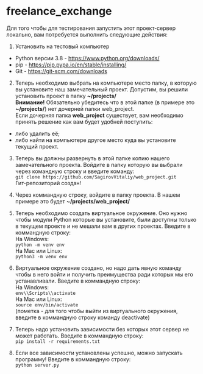 # freelance_exchange

Для того чтобы для тестирования запустить этот проект-сервер локально, вам
потребуется выполнить следующие действия:

1. Установить на тестовый компьютер
- Python версии 3.8 - https://www.python.org/downloads/
- pip - https://pip.pypa.io/en/stable/installing/
- Git - https://git-scm.com/downloads

2. Теперь необходимо выбрать на компьютере место папку, в которую вы установите
наш замечательный проект. Допустим, вы решили установить проект в папку
**~/projects/**\
**Внимание!** Обязательно убедитесь что в этой папке (в примере это
**~/projects/**) нет дочерней папки web_project.\
Если дочерняя папка
**web_project** существует, вам необходимо принять решение как вам будет удобней
поступить:
- либо удалить её;
- либо найти на компьютере другое место куда вы установите текущий проект.

3. Теперь вы должны развернуть в этой папке копию нашего замечательного проекта.
Войдите в папку которую вы выбрали через командную строку и введите команду:\
`git clone https://github.com/SagirovVitaliy/web_project.git`\
Гит-репозиторий создан!

4. Через коммандную строку, войдите в папку проекта. В нашем примере это будет
**~/projects/web_project/**

5. Теперь необходимо создать виртуальное окружение. Оно нужно чтобы модули
Python которые вы установите, были доступны только в текущем проекте и не мешали
вам в других проектах.
Введите в коммандную
строку:\
На Windows:\
`python -m venv env`\
На Mac или Linux:\
`python3 -m venv env`

6. Виртуальное окружение создано, но надо дать явную команду чтобы в него войти
и получить преимущества ради которых мы его устанавливали.
Введите в коммандную строку:\
На Windows:\
`env\\Scripts\\activate`\
На Mac или Linux:\
`source env/bin/activate`\
(пометка - для того чтобы выйти из виртуального окружения, введите в коммандную
строку команду deactivate)

7. Теперь надо установить зависимости без которых этот сервер не может работать.
Введите в коммандную строку:\
`pip install -r requirements.txt`

8. Если все зависимости установлены успешно, можно запускать программу!
Введите в коммандную строку:\
`python server.py`
